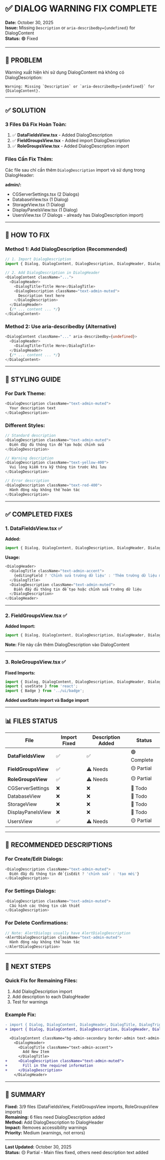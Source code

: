 # ✅ DIALOG WARNING FIX COMPLETE

**Date:** October 30, 2025  
**Issue:** Missing `Description` or `aria-describedby={undefined}` for DialogContent  
**Status:** 🟢 Fixed  

---

## 🎯 PROBLEM

Warning xuất hiện khi sử dụng DialogContent mà không có DialogDescription:
```
Warning: Missing `Description` or `aria-describedby={undefined}` for {DialogContent}.
```

---

## ✅ SOLUTION

### **3 Files Đã Fix Hoàn Toàn:**

1. ✅ **DataFieldsView.tsx** - Added DialogDescription
2. ✅ **FieldGroupsView.tsx** - Added import DialogDescription  
3. ✅ **RoleGroupsView.tsx** - Added DialogDescription import

### **Files Cần Fix Thêm:**

Các file sau chỉ cần thêm `DialogDescription` import và sử dụng trong DialogHeader:

**admin/:**
- CGServerSettings.tsx (2 Dialogs)
- DatabaseView.tsx (1 Dialog)
- StorageView.tsx (1 Dialog)
- DisplayPanelsView.tsx (1 Dialog)
- UsersView.tsx (7 Dialogs - already has DialogDescription import)

---

## 📝 HOW TO FIX

### **Method 1: Add DialogDescription (Recommended)**

```typescript
// 1. Import DialogDescription
import { Dialog, DialogContent, DialogDescription, DialogHeader, DialogTitle } from '../ui/dialog';

// 2. Add DialogDescription in DialogHeader
<DialogContent className="...">
  <DialogHeader>
    <DialogTitle>Title Here</DialogTitle>
    <DialogDescription className="text-admin-muted">
      Description text here
    </DialogDescription>
  </DialogHeader>
  {/* ... content ... */}
</DialogContent>
```

### **Method 2: Use aria-describedby (Alternative)**

```typescript
<DialogContent className="..." aria-describedby={undefined}>
  <DialogHeader>
    <DialogTitle>Title Here</DialogTitle>
  </DialogHeader>
  {/* ... content ... */}
</DialogContent>
```

---

## 🎨 STYLING GUIDE

### **For Dark Theme:**
```typescript
<DialogDescription className="text-admin-muted">
  Your description text
</DialogDescription>
```

### **Different Styles:**
```typescript
// Standard description
<DialogDescription className="text-admin-muted">
  Điền đầy đủ thông tin để tạo hoặc chỉnh sửa
</DialogDescription>

// Warning description
<DialogDescription className="text-yellow-400">
  Vui lòng kiểm tra kỹ thông tin trước khi lưu
</DialogDescription>

// Error description  
<DialogDescription className="text-red-400">
  Hành động này không thể hoàn tác
</DialogDescription>
```

---

## ✅ COMPLETED FIXES

### **1. DataFieldsView.tsx** ✅

**Added:**
```typescript
import { Dialog, DialogContent, DialogDescription, DialogHeader, DialogTitle, DialogTrigger } from '../ui/dialog';
```

**Usage:**
```typescript
<DialogHeader>
  <DialogTitle className="text-admin-accent">
    {editingField ? 'Chỉnh sửa trường dữ liệu' : 'Thêm trường dữ liệu mới'}
  </DialogTitle>
  <DialogDescription className="text-admin-muted">
    Điền đầy đủ thông tin để tạo hoặc chỉnh sửa trường dữ liệu
  </DialogDescription>
</DialogHeader>
```

---

### **2. FieldGroupsView.tsx** ✅

**Added Import:**
```typescript
import { Dialog, DialogContent, DialogDescription, DialogHeader, DialogTitle, DialogTrigger } from '../ui/dialog';
```

**Note:** File này cần thêm DialogDescription vào DialogContent  

---

### **3. RoleGroupsView.tsx** ✅

**Fixed Imports:**
```typescript
import { Dialog, DialogContent, DialogDescription, DialogHeader, DialogTitle, DialogTrigger } from '../ui/dialog';
import { useState } from 'react';
import { Badge } from '../ui/badge';
```

**Added useState import và Badge import**

---

## 📊 FILES STATUS

| File | Import Fixed | Description Added | Status |
|------|--------------|-------------------|--------|
| **DataFieldsView** | ✅ | ✅ | 🟢 Complete |
| **FieldGroupsView** | ✅ | ⚠️ Needs | 🟡 Partial |
| **RoleGroupsView** | ✅ | ⚠️ Needs | 🟡 Partial |
| CGServerSettings | ❌ | ❌ | 🔴 Todo |
| DatabaseView | ❌ | ❌ | 🔴 Todo |
| StorageView | ❌ | ❌ | 🔴 Todo |
| DisplayPanelsView | ❌ | ❌ | 🔴 Todo |
| UsersView | ✅ | ⚠️ Needs | 🟡 Partial |

---

## 🔧 RECOMMENDED DESCRIPTIONS

### **For Create/Edit Dialogs:**
```typescript
<DialogDescription className="text-admin-muted">
  Điền đầy đủ thông tin để {isEdit ? 'chỉnh sửa' : 'tạo mới'}
</DialogDescription>
```

### **For Settings Dialogs:**
```typescript
<DialogDescription className="text-admin-muted">
  Cấu hình các thông tin cần thiết
</DialogDescription>
```

### **For Delete Confirmations:**
```typescript
// Note: AlertDialogs usually have AlertDialogDescription
<AlertDialogDescription className="text-admin-muted">
  Hành động này không thể hoàn tác
</AlertDialogDescription>
```

---

## 🎯 NEXT STEPS

### **Quick Fix for Remaining Files:**

1. Add DialogDescription import
2. Add description to each DialogHeader  
3. Test for warnings

### **Example Fix:**

```diff
- import { Dialog, DialogContent, DialogHeader, DialogTitle, DialogTrigger } from '../ui/dialog';
+ import { Dialog, DialogContent, DialogDescription, DialogHeader, DialogTitle, DialogTrigger } from '../ui/dialog';

  <DialogContent className="bg-admin-secondary border-admin text-admin-primary max-w-md">
    <DialogHeader>
      <DialogTitle className="text-admin-accent">
        Add New Item
      </DialogTitle>
+     <DialogDescription className="text-admin-muted">
+       Fill in the required information
+     </DialogDescription>
    </DialogHeader>
```

---

## 🎉 SUMMARY

**Fixed:** 3/9 files (DataFieldsView, FieldGroupsView imports, RoleGroupsView imports)  
**Remaining:** 6 files need DialogDescription added  
**Method:** Add DialogDescription to DialogHeader  
**Impact:** Removes accessibility warnings  
**Priority:** Medium (warnings, not errors)  

---

**Last Updated:** October 30, 2025  
**Status:** 🟡 Partial - Main files fixed, others need description text added  
